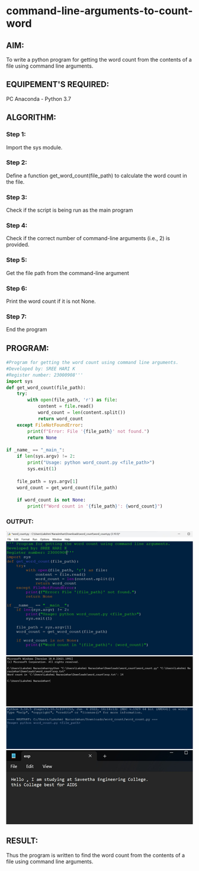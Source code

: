 # command-line-arguments-to-count-word
## AIM:
To write a python program for getting the word count from the contents of a file using command line arguments.
## EQUIPEMENT'S REQUIRED: 
PC
Anaconda - Python 3.7
## ALGORITHM: 
### Step 1:
Import the sys module.
### Step 2:
Define a function get_word_count(file_path) to calculate the word count in the file.
### Step 3:
Check if the script is being run as the main program
### Step 4:
Check if the correct number of command-line arguments (i.e., 2) is provided.
### Step 5:
Get the file path from the command-line argument
### Step 6:
Print the word count if it is not None.
### Step 7:
End the program

## PROGRAM:
```python
#Program for getting the word count using command line arguments.
#Developed by: SREE HARI K
#Register number: 23000908'''
import sys
def get_word_count(file_path):
    try:
        with open(file_path, 'r') as file:
            content = file.read()
            word_count = len(content.split())
            return word_count
    except FileNotFoundError:
        print(f"Error: File '{file_path}' not found.")
        return None

if _name_ == "_main_":
    if len(sys.argv) != 2:
        print("Usage: python word_count.py <file_path>")
        sys.exit(1)

    file_path = sys.argv[1]
    word_count = get_word_count(file_path)

    if word_count is not None:
        print(f"Word count in '{file_path}': {word_count}")
```
### OUTPUT:
![output](1.jpeg)
![output](2.jpeg)
![output](3.jpeg)
![output](4.jpeg)

## RESULT:
Thus the program is written to find the word count from the contents of a file using command line arguments.
